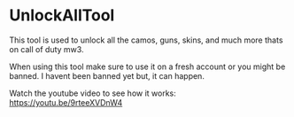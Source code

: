 # UnlockAllTool
This tool is used to unlock all the camos, guns, skins, and much more thats on call of duty mw3.

When using this tool make sure to use it on a fresh account or you might be banned. I havent been banned yet but, it can happen. 

Watch the youtube video to see how it works: https://youtu.be/9rteeXVDnW4
